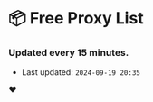 # :package: Free Proxy List
### Updated every 15 minutes.

- Last updated: `2024-09-19 20:35`

:heart:

